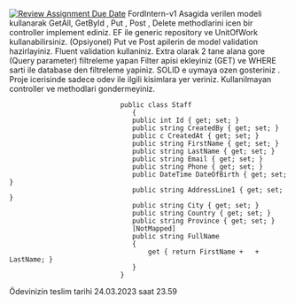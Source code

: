 [![Review Assignment Due Date](https://classroom.github.com/assets/deadline-readme-button-24ddc0f5d75046c5622901739e7c5dd533143b0c8e959d652212380cedb1ea36.svg)](https://classroom.github.com/a/XlKOyi3r)
FordIntern-v1
Asagida verilen modeli kullanarak GetAll, GetById , Put , Post , Delete methodlarini icen
bir controller implement ediniz.
EF ile generic repository ve UnitOfWork kullanabilirsiniz. (Opsiyonel)
Put  ve Post apilerin de model validation hazirlayiniz.  Fluent validation kullaniniz.
Extra olarak 2 tane alana gore (Query parameter) filtreleme yapan Filter apisi ekleyiniz
(GET) ve WHERE sarti ile database den filtreleme yapiniz.
SOLID e uymaya ozen gosteriniz .
Proje icerisinde sadece odev ile ilgili kisimlara yer veriniz. Kullanilmayan controller ve
methodlari gondermeyiniz.
 
                                public class Staff 
                                   {
                                   public int Id { get; set; }
                                   public string CreatedBy { get; set; }
                                   public c CreatedAt { get; set; }
                                   public string FirstName { get; set; }
                                   public string LastName { get; set; }
                                   public string Email { get; set; }
                                   public string Phone { get; set; }
                                   public DateTime DateOfBirth { get; set; }
                                   public string AddressLine1 { get; set; }
                                   public string City { get; set; }
                                   public string Country { get; set; }
                                   public string Province { get; set; }
                                   [NotMapped]
                                   public string FullName
                                   {
                                       get { return FirstName +   + LastName; }
                                   }
                                }

Ödevinizin teslim tarihi 24.03.2023 saat 23.59 
